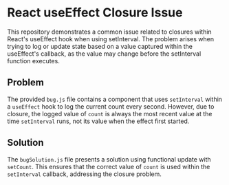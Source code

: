 # React useEffect Closure Issue
This repository demonstrates a common issue related to closures within React's useEffect hook when using setInterval. The problem arises when trying to log or update state based on a value captured within the useEffect's callback, as the value may change before the setInterval function executes.

## Problem
The provided `bug.js` file contains a component that uses `setInterval` within a `useEffect` hook to log the current count every second. However, due to closure, the logged value of `count` is always the most recent value at the time `setInterval` runs, not its value when the effect first started.

## Solution
The `bugSolution.js` file presents a solution using functional update with `setCount`. This ensures that the correct value of `count` is used within the `setInterval` callback, addressing the closure problem.
